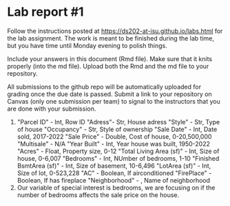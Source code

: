 
<!-- README.md is generated from README.Rmd. Please edit the README.Rmd file -->

# Lab report \#1

Follow the instructions posted at
<https://ds202-at-isu.github.io/labs.html> for the lab assignment. The
work is meant to be finished during the lab time, but you have time
until Monday evening to polish things.

Include your answers in this document (Rmd file). Make sure that it
knits properly (into the md file). Upload both the Rmd and the md file
to your repository.

All submissions to the github repo will be automatically uploaded for
grading once the due date is passed. Submit a link to your repository on
Canvas (only one submission per team) to signal to the instructors that
you are done with your submission.


1. "Parcel ID" - Int, Row ID
   "Adress"- Str, House adress
   "Style" - Str, Type of house
   "Occupancy" - Str, Style of ownership
   "Sale Date" - Int, Date sold, 2017-2022
   "Sale Price" - Double, Cost of house, 0-20,500,000
   "Multisale" - N/A
   "Year Built" - Int, Year house was built, 1950-2022
   "Acres" - Float, Property size, 0-12
   "Total Living Area (sf)" - Int, Size of house, 0-6,007
   "Bedrooms" - Int, NUmber of bedrooms, 1-10
   "Finished BsmtArea (sf)" - Int, Size of basement, 10-6,496
   "LotArea (sf)" - Int, Size of lot, 0-523,228
   "AC" - Boolean, If airconditioned
   "FirePlace" - Boolean, If has fireplace
   "Neighborhood" - , Name of neighborhood
2. Our variable of special interest is bedrooms, we are focusing on if the number of bedrooms affects the sale price on the house.
